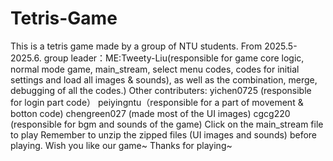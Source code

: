 # Tetris-Game
This is a tetris game made by a group of NTU students.
From 2025.5-2025.6.
group leader：ME:Tweety-Liu(responsible for game core logic, normal mode game, main_stream, select menu codes, codes for initial settings and load all images & sounds), as well as the combination, merge, debugging of all the codes.)
Other contributers:
yichen0725 (responsible for login part code）
peiyingntu（responsible for a part of movement & botton code)
chengreen027 (made most of the UI images) 
cgcg220 (responsible for bgm and sounds of the game)
Click on the main_stream file to play
Remember to unzip the zipped files (UI images and sounds) before playing.
Wish you like our game~ 
Thanks for playing~
